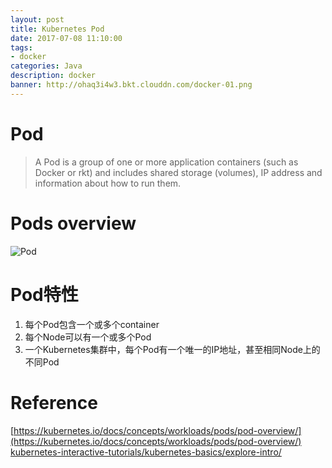 ```yaml
---
layout: post
title: Kubernetes Pod
date: 2017-07-08 11:10:00
tags:
- docker
categories: Java
description: docker
banner: http://ohaq3i4w3.bkt.clouddn.com/docker-01.png
---
```


# Pod

> A Pod is a group of one or more application containers (such as Docker or rkt) and includes shared storage (volumes), IP address and information about how to run them.



# Pods overview
![Pod](https://d33wubrfki0l68.cloudfront.net/fe03f68d8ede9815184852ca2a4fd30325e5d15a/98064/docs/tutorials/kubernetes-basics/public/images/module_03_pods.svg)


# Pod特性
1. 每个Pod包含一个或多个container
2. 每个Node可以有一个或多个Pod
3. 一个Kubernetes集群中，每个Pod有一个唯一的IP地址，甚至相同Node上的不同Pod


# Reference
[https://kubernetes.io/docs/concepts/workloads/pods/pod-overview/](https://kubernetes.io/docs/concepts/workloads/pods/pod-overview/)
[kubernetes-interactive-tutorials/kubernetes-basics/explore-intro/](https://kubernetes.io/docs/tutorials/kubernetes-basics/explore-intro/)
